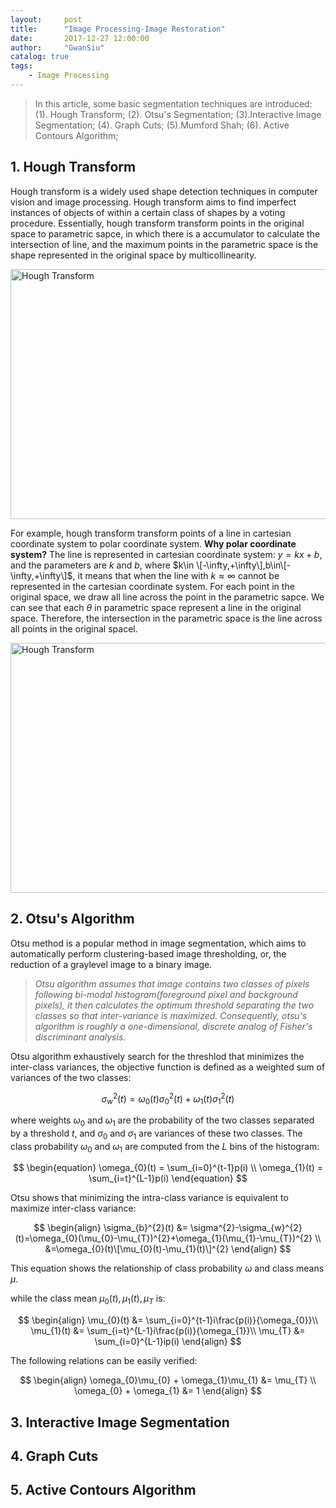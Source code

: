 ```yaml
---
layout:     post
title:      "Image Processing-Image Restoration"
date:       2017-12-27 12:00:00
author:     "GwanSiu"
catalog: true
tags:
    - Image Processing
---
```


> In this article, some basic segmentation techniques are introduced: (1). Hough Transform; (2). Otsu's Segmentation; (3).Interactive Image Segmentation; (4). Graph Cuts; (5).Mumford Shah; (6). Active Contours Algorithm;

## 1. Hough Transform

Hough transform is a widely used shape detection techniques in computer vision and image processing. Hough transform aims to find imperfect instances of objects of within a certain class of shapes by a voting procedure. Essentially, hough transform transform points in the original space to parametric sapce, in which there is a accumulator to calculate the intersection of line, and the maximum points in the parametric space is the shape represented in the original space by multicollinearity. 

<img src="https://en.wikipedia.org/wiki/Hough_transform#/media/File:R_theta_line.GIF" width = "600" height = "400" alt="Hough Transform "/>

For example, hough transform transform points of a line in cartesian coordinate system to polar coordinate system. **Why polar coordinate system?** The line is represented in cartesian coordinate system: $y=kx+b$, and the parameters are $k$ and $b$, where $k\in \[-\infty,+\infty\],b\in\[-\infty,+\infty\]$, it means that when the line with $k\approx \infty$ cannot be represented in the cartesian coordinate system. For each point in the original space, we draw all line across the point in the parametric sapce. We can see that each $\theta$ in parametric space represent a line in the original space. Therefore, the intersection in the parametric space is the line across all points in the original spacel.

<img src="https://pic2.zhimg.com/50/8637b31ddda51f147c081194ef7ac30d_hd.jpg" width = "600" height = "400" alt="Hough Transform"/>

## 2. Otsu's Algorithm

Otsu method is a popular method in image segmentation, which aims to automatically perform clustering-based image thresholding, or, the reduction of a graylevel image to a binary image.

> *Otsu algorithm assumes that image contains two classes of pixels following bi-modal histogram(foreground pixel and background pixels), it then calculates the optimum threshold separating the two classes so that inter-variance is maximized. Consequently, otsu's algorithm is roughly a one-dimensional, discrete analog of Fisher's discriminant analysis.*

Otsu algorithm exhaustively search for the threshlod that minimizes the inter-class variances, the objective function is defined as a weighted sum of variances of the two classes:

$$
\begin{equation}
\sigma^{2}_{w}(t)=\omega_{0}(t)\sigma_{0}^{2}(t)+\omega_{1}(t)\sigma_{1}^{2}(t)
\end{equation}
$$

where weights $\omega_{0}$ and $\omega_{1}$ are the probability of the two classes separated by a threshold $t$, and $\sigma_{0}$ and $\sigma_{1}$ are variances of these two classes. The class probability $\omega_{0}$ and $\omega_{1}$ are computed from the $L$ bins of the histogram:

$$
\begin{equation}
\omega_{0}(t) = \sum_{i=0}^{t-1}p(i) \\
\omega_{1}(t) = \sum_{i=t}^{L-1}p(i)
\end{equation}
$$

Otsu shows that minimizing the intra-class variance is equivalent to maximize inter-class variance:

$$
\begin{align}
\sigma_{b}^{2}(t) &= \sigma^{2}-\sigma_{w}^{2}(t)=\omega_{0}(\mu_{0}-\mu_{T})^{2}+\omega_{1}(\mu_{1}-\mu_{T})^{2} \\
&=\omega_{0}(t)\[\mu_{0}(t)-\mu_{1}(t)\]^{2}
\end{align}
$$

This equation shows the relationship of class probability $\omega$ and class means $\mu$.

while the class mean $\mu_{0}(t),\mu_{1}(t),\mu_{T}$ is:

$$
\begin{align}
\mu_{0}(t) &= \sum_{i=0}^{t-1}i\frac{p(i)}{\omega_{0}}\\
\mu_{1}(t) &= \sum_{i=t}^{L-1}i\frac{p(i)}{\omega_{1}}\\
\mu_{T} &= \sum_{i=0}^{L-1}ip(i)
\end{align}
$$

The following relations can be easily verified:

$$
\begin{align}
\omega_{0}\mu_{0} + \omega_{1}\mu_{1} &= \mu_{T} \\
\omega_{0} + \omega_{1} &= 1
\end{align}
$$

## 3. Interactive Image Segmentation

## 4. Graph Cuts

## 5. Active Contours Algorithm


